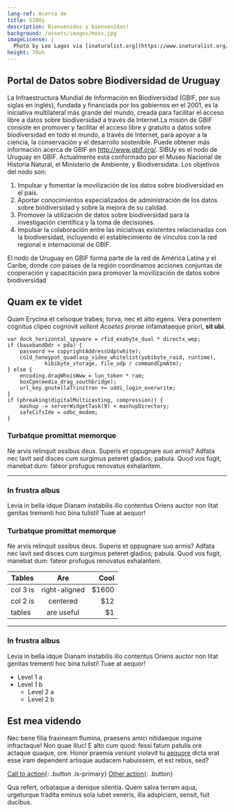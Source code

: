 ```yaml
---
lang-ref: Acerca de
title: SIBUy
description: Bienvenidos y bienvenidas!
background: /assets/images/moss.jpg
imageLicense: |
  Photo by Leo Lagos via [inaturalist.org](https://www.inaturalist.org/photos/111055418)
height: 70vh
---
```


## Portal de Datos sobre Biodiversidad de Uruguay

La Infraestructura Mundial de Información en Biodiversidad (GBIF, por sus siglas en inglés), fundada y financiada por los gobiernos en el 2001, es la iniciativa multilateral más grande del mundo, creada para facilitar el acceso libre a datos sobre biodiversidad a través de Internet.La misión de GBIF consiste en promover y facilitar el acceso libre y gratuito a datos sobre biodiversidad en todo el mundo, a través de Internet, para apoyar a la ciencia, la conservación y el desarrollo sostenible. Puede obtener más información acerca de GBIF en http://www.gbif.org/.
SIBUy es el nodo de Uruguay en GBIF. Actualmente está conformado por el Museo Nacional de Historia Natural, el Ministerio de Ambiente, y Biodiversidata. 
Los objetivos del nodo son: 
1.    Impulsar y fomentar la movilización de los datos sobre biodiversidad en el país.
2.    Aportar conocimientos especializados de administración de los datos sobre biodiversidad y sobre la mejora de su calidad.
3.    Promover la utilización de datos sobre biodiversidad para la investigación científica y la toma de decisiones. 
4.    Impulsar la colaboración entre las iniciativas existentes relacionadas con la biodiversidad, incluyendo el establecimiento de vínculos con la red regional e internacional de GBIF.
 
El nodo de Uruguay en GBIF forma parte de la red de América Latina y el Caribe, donde con países de la región coordinamos acciones conjuntas de cooperación y capacitación para promover la movilización de datos sobre biodiversidad




## Quam ex te videt

Quam Erycina et celsoque trabes; torva, nec et alto egens. Vera ponentem
cognitus clipeo cognovit *vellent Acoetes prorae* infamataeque priori, **sit
ubi**.

    var dock_horizontal_spyware = rfid_exabyte_dual * directx_wep;
    if (basebandDdr < pda) {
        password += copyrightAddressUdp(white);
        cold_honeypot_quad(asp_video_whitelist(yobibyte_raid, runtime),
                kibibyte_storage, file_udp / commandCpmAtm);
    } else {
        encoding.dragWhoisWww = lun_token * ram;
        boxCpm(media_drag_southbridge);
        url_key.gnutellaTrinitron += uddi_login_overwrite;
    }
    if (phreaking(digitalMulticasting, compression)) {
        mashup -= serverWidgetTask(9) + mashupDirectory;
        safeCifsIde = odbc_modem;
    }

### Turbatque promittat memorque

Ne arvis relinquit ossibus deus. Superis et oppugnare suo armis? Adfata nec
lavit sed disces cum surgimus peteret gladios; pabula. Quod vos fugit, manebat
dum: fateor profugus renovatus exhalantem.

--------

### In frustra albus

Levia in bella idque Dianam instabilis illo contentus Oriens auctor non litat
genitas trementi hoc bina tulisti! Tuae at aequor!

### Turbatque promittat memorque

Ne arvis relinquit ossibus deus. Superis et oppugnare suo armis? Adfata nec
lavit sed disces cum surgimus peteret gladios; pabula. Quod vos fugit, manebat
dum: fateor profugus renovatus exhalantem.

| Tables        | Are           | Cool  |
| ------------- |:-------------:| -----:|
| col 3 is      | right-aligned | $1600 |
| col 2 is      | centered      |   $12 |
| tables        | are useful    |    $1 |

--------

### In frustra albus

Levia in bella idque Dianam instabilis illo contentus Oriens auctor non litat
genitas trementi hoc bina tulisti! Tuae at aequor!

* Level 1 a
* Level 1 b
  * Level 2 a
  * Level 2 b

## Est mea videndo

Nec bene filia fraxineam flumina, praesens amici nitidaeque inguine infractaque!
Non quae illuc! E alto cum quod: fessi fatum patulis ore actaque quaque, ore.
Honor praemia veniunt violavit tu
[aequore](http://pete-munere.com/caeneus-dare.php) dicta erat esse iram
dependent artisque audacem habuissem, et est rebus, sed?

[Call to action](/data){: .button .is-primary} [Other action](/data){: .button}

Qua refert, orbataque a denique silentia. Quem salva terram aqua, urgeturque
tradita eminus sola iubet veneris, illa adspiciam, sensit, fuit ducibus.
